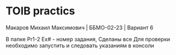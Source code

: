# TOIB practics

Макаров Михаил Максимович | ББМО-02-23 | Вариант 6

В папке Pr1-2 Ex# - номер задания,
Сделаны все
Для проверки необходимо запустить и следовать указаниям в консоли

